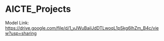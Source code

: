 # AICTE_Projects
Model Link: https://drive.google.com/file/d/1_vJWuBailJdDTLwoqL1pSkg6IhZm_B4c/view?usp=sharing
